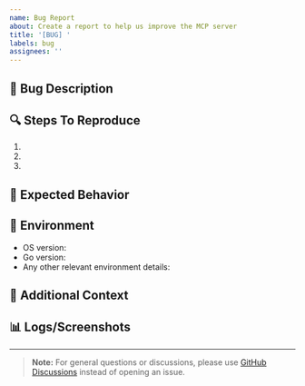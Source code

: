 ```yaml
---
name: Bug Report
about: Create a report to help us improve the MCP server
title: '[BUG] '
labels: bug
assignees: ''
---
```


## 🐛 Bug Description
<!-- A clear and concise description of what the bug is -->

## 🔍 Steps To Reproduce
1. 
2. 
3. 

## 🤔 Expected Behavior
<!-- A clear and concise description of what you expected to happen -->

## 📱 Environment
- OS version:
- Go version:
- Any other relevant environment details:

## 📝 Additional Context
<!-- Add any other context about the problem here -->

## 📊 Logs/Screenshots
<!-- If applicable, add logs or screenshots to help explain your problem -->

---

> **Note:** For general questions or discussions, please use [GitHub Discussions](https://github.com/razorpay/razorpay-mcp-server/discussions) instead of opening an issue. 